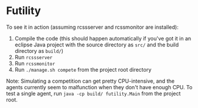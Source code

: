 Futility
========

To see it in action (assuming rcssserver and rcssmonitor are installed):

1. Compile the code (this should happen automatically if you've got it in an eclipse Java project with the source directory as `src/` and the build directory as `build/`)
2. Run `rcssserver`
3. Run `rcssmonitor`
4. Run `./manage.sh compete` from the project root directory

Note: Simulating a competition can get pretty CPU-intensive, and the agents currently seem to malfunction when they don't have enough CPU. To test a single agent, run `java -cp build/ futility.Main` from the project root.
